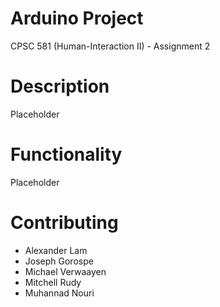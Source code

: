 # Arduino Project
CPSC 581 (Human-Interaction II) - Assignment 2

# Description
Placeholder

# Functionality
Placeholder

# Contributing
- Alexander Lam
- Joseph Gorospe
- Michael Verwaayen
- Mitchell Rudy
- Muhannad Nouri
